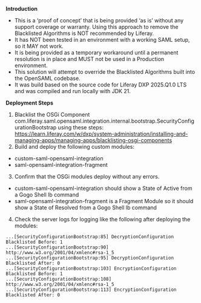**Introduction**
- This is a ‘proof of concept’ that is being provided ‘as is’ without any support coverage or warranty. Using this approach to remove the Blacklisted Algorithms is NOT recommended by Liferay.
- It has NOT been tested in an environment with a working SAML setup, so it MAY not work.
- It is being provided as a temporary workaround until a permanent resolution is in place and MUST not be used in a Production environment.
- This solution will attempt to override the Blacklisted Algorithms built into the OpenSAML codebase.
- It was build based on the source code for Liferay DXP 2025.Q1.0 LTS and was compiled and run locally with JDK 21.

**Deployment Steps**
1. Blacklist the OSGi Component com.liferay.saml.opensaml.integration.internal.bootstrap.SecurityConfigurationBootstrap using these steps: https://learn.liferay.com/w/dxp/system-administration/installing-and-managing-apps/managing-apps/blacklisting-osgi-components
2. Build and deploy the following custom modules:
- custom-saml-opensaml-integration
- saml-opensaml-integration-fragment
3. Confirm that the OSGi modules deploy without any errors.
- custom-saml-opensaml-integration should show a State of Active from a Gogo Shell lb command 
- saml-opensaml-integration-fragment is a Fragment Module so it should show a State of Resolved from a Gogo Shell lb command 
4. Check the server logs for logging like the following after deploying the modules:
```
...[SecurityConfigurationBootstrap:85] DecryptionConfiguration Blacklisted Before: 1
...[SecurityConfigurationBootstrap:90] http://www.w3.org/2001/04/xmlenc#rsa-1_5
...[SecurityConfigurationBootstrap:95] DecryptionConfiguration Blacklisted After: 0
...[SecurityConfigurationBootstrap:103] EncryptionConfiguration Blacklisted Before: 1
...[SecurityConfigurationBootstrap:108] http://www.w3.org/2001/04/xmlenc#rsa-1_5
...[SecurityConfigurationBootstrap:113] EncryptionConfiguration Blacklisted After: 0
```
